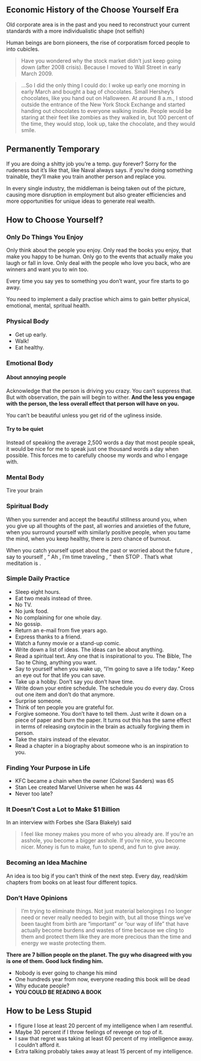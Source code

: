 ## Economic History of the Choose Yourself Era

Old corporate area is in the past and you need to reconstruct your current standards with a more individualistic shape (not selfish)

Human beings are born pioneers, the rise of corporatism forced people to into cubicles.

> Have you wondered why the stock market didn’t just keep going down (after 2008 crisis). Because I moved to Wall Street in early March 2009.

> ...So I did the only thing I could do: I woke up early one morning in early March and bought a bag of chocolates. Small Hershey’s chocolates, like you hand out on Halloween. At around 8 a.m., I stood outside the entrance of the New York Stock Exchange and started handing out chocolates to everyone walking inside. People would be staring at their feet like zombies as they walked in, but 100 percent of the time, they would stop, look up, take the chocolate, and they would smile.

## Permanently Temporary

If you are doing a shitty job you’re a temp. guy forever? Sorry for the rudeness but it’s like that, like Naval always says. if you’re doing something trainable, they’ll make you train another person and replace you.

In every single industry, the middleman is being taken out of the picture, causing more disruption in employment but also greater efficiencies and more opportunities for unique ideas to generate real wealth.

## How to Choose Yourself?

### Only Do Things You Enjoy

Only think about the people you enjoy. Only read the books you enjoy, that make you happy to be human. Only go to the events that actually make you laugh or fall in love. Only deal with the people who love you back, who are winners and want you to win too.

Every time you say yes to something you don’t want, your fire starts to go away.

You need to implement a daily practise which aims to gain better physical, emotional, mental, spritual health.

### Physical Body

- Get up early.
- Walk!
- Eat healthy.

### Emotional Body

#### About annoying people

Acknowledge that the person is driving you crazy. You can’t suppress that. But with observation, the pain will begin to wither. **And the less you engage with the person, the less overall effect that person will have on you.**

You can’t be beautiful unless you get rid of the ugliness inside.

#### Try to be quiet

Instead of speaking the average 2,500 words a day that most people speak, it would be nice for me to speak just one thousand words a day when possible. This forces me to carefully choose my words and who I engage with.

### Mental Body

Tire your brain

### Spiritual Body

When you surrender and accept the beautiful stillness around you, when you give up all thoughts of the past, all worries and anxieties of the future, when you surround yourself with similarly positive people, when you tame the mind, when you keep healthy, there is zero chance of burnout.

When you catch yourself upset about the past or worried about the future , say to yourself , “ Ah , I’m time traveling , ” then STOP . That’s what meditation is .

### Simple Daily Practice

- Sleep eight hours.
- Eat two meals instead of three.
- No TV.
- No junk food.
- No complaining for one whole day.
- No gossip.
- Return an e-mail from five years ago.
- Express thanks to a friend.
- Watch a funny movie or a stand-up comic.
- Write down a list of ideas. The ideas can be about anything.
- Read a spiritual text. Any one that is inspirational to you. The Bible, The Tao te Ching, anything you want.
- Say to yourself when you wake up, “I’m going to save a life today.” Keep an eye out for that life you can save.
- Take up a hobby. Don’t say you don’t have time.
- Write down your entire schedule. The schedule you do every day. Cross out one item and don’t do that anymore.
- Surprise someone.
- Think of ten people you are grateful for.
- Forgive someone. You don’t have to tell them. Just write it down on a piece of paper and burn the paper. It turns out this has the same effect in terms of releasing oxytocin in the brain as actually forgiving them in person.
- Take the stairs instead of the elevator.
- Read a chapter in a biography about someone who is an inspiration to you.

### Finding Your Purpose in Life

- KFC became a chain when the owner (Colonel Sanders) was 65
- Stan Lee created Marvel Universe when he was 44
- Never too late?

### It Doesn’t Cost a Lot to Make \$1 Billion

In an interview with Forbes she (Sara Blakely) said

> I feel like money makes you more of who you already are. If you’re an asshole, you become a bigger asshole. If you’re nice, you become nicer. Money is fun to make, fun to spend, and fun to give away.

### Becoming an Idea Machine

An idea is too big if you can’t think of the next step.
Every day, read/skim chapters from books on at least four different topics.

### Don’t Have Opinions

> I’m trying to eliminate things. Not just material belongings I no longer need or never really needed to begin with, but all those things we’ve been taught from birth are “important” or “our way of life” that have actually become burdens and wastes of time because we cling to them and protect them like they are more precious than the time and energy we waste protecting them.

**There are 7 billion people on the planet. The guy who disagreed with you is one of them. Good luck finding him.**

- Nobody is ever going to change his mind
- One hundreds year from now, everyone reading this book will be dead
- Why educate people?
- **YOU COULD BE READING A BOOK**

## How to be Less Stupid

- I figure I lose at least 20 percent of my intelligence when I am resentful.
- Maybe 30 percent if I throw feelings of revenge on top of it.
- I saw that regret was taking at least 60 percent of my intelligence away. I couldn’t afford it.
- Extra talking probably takes away at least 15 percent of my intelligence.

